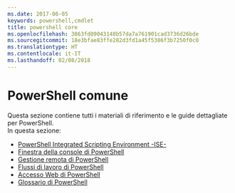```yaml
---
ms.date: 2017-06-05
keywords: powershell,cmdlet
title: powershell core
ms.openlocfilehash: 3863fd09043148b57da7a761901cad3736d26bde
ms.sourcegitcommit: 18e3bfae83ffe282d3fd1a45f5386f3b7250f0c0
ms.translationtype: HT
ms.contentlocale: it-IT
ms.lasthandoff: 02/08/2018
---
```

# <a name="common-powershell"></a>PowerShell comune
Questa sezione contiene tutti i materiali di riferimento e le guide dettagliate per PowerShell.  
In questa sezione:
- [PowerShell Integrated Scripting Environment -ISE-](ise-guide.md)
- [Finestra della console di PowerShell](console-guide.md)
- [Gestione remota di PowerShell](Running-Remote-Commands.md)
- [Flussi di lavoro di PowerShell](workflows-guide.md)
- [Accesso Web di PowerShell](web-access.md)
- [Glossario di PowerShell](../Windows-PowerShell-Glossary.md)

